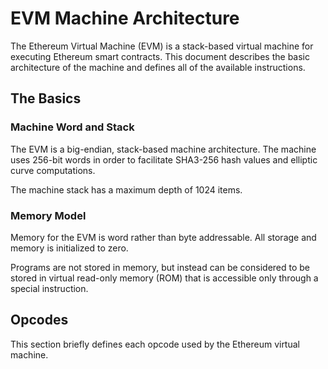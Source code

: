 # EVM Machine Architecture

The Ethereum Virtual Machine (EVM) is a stack-based virtual machine for
executing Ethereum smart contracts. This document describes the basic
architecture of the machine and defines all of the available instructions.

## The Basics

### Machine Word and Stack

The EVM is a big-endian, stack-based machine architecture. The machine uses
256-bit words in order to facilitate SHA3-256 hash values and elliptic curve
computations.

The machine stack has a maximum depth of 1024 items.

### Memory Model

Memory for the EVM is word rather than byte addressable. All storage and memory
is initialized to zero.

Programs are not stored in memory, but instead can be considered to be stored
in virtual read-only memory (ROM) that is accessible only through a special
instruction.

## Opcodes

This section briefly defines each opcode used by the Ethereum virtual machine.
